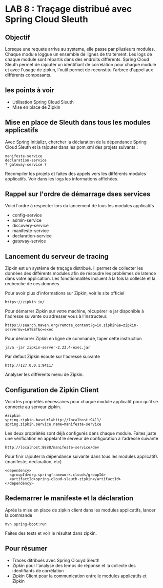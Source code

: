 # LAB 8 : Traçage distribué avec Spring Cloud Sleuth

## Objectif

Lorsque une requete arrive au systeme, elle passe par pliusieurs modules. Chaque module loggue un ensemble de lignes de traitement.
Les logs de chaque module sont répartis dans des endroits différents.
Spring Cloud Sleuth permet de rajouter un identifiant de correlation pour chaque module et avec l'usage de zipkin, l'outil permet de reconstitu l'arbree d'appel aux différents composants.

## les points à voir

+ Utilisation Spring Cloud Sleuth
+ Mise en place de Zipkin

## Mise en place de Sleuth dans tous les modules applicatifs

Avec Spring Initializr, chercher la déclaration de la dépendance Spring Cloud Sleuth et la rajouter dans les pom.xml des projets suivants :

```
manifeste-service
declaration-service
? gateway-service ?
```

Recompiler les projets et faites des appels vers les différents modules applicatifs. Voir dans les logs les informations affichées.

## Rappel sur l'ordre de démarrage dses services

Voici l'ordre à respecter lors du lancement de tous les modules applicatifs


+ config-service
+ admin-service
+ discovery-service
+ manifeste-service
+ declaration-service
+ gateway-service


## Lancement du serveur de tracing

Zipkin est un système de traçage distribué. Il permet de collecter les données des différents modules afin de résoudre les problèmes de latence dans votre application. Les fonctionnalités incluent à la fois la collecte et la recherche de ces données.

Pour avoir plus d'informations sur Zipkin, voir le site officiel
```
https://zipkin.io/
```

Pour démarrer Zipkin sur votre machine, récupérer le jar disponible à l'adresse suivante ou adresser vous à l'instructeur.
```
https://search.maven.org/remote_content?g=io.zipkin&a=zipkin-server&v=LATEST&c=exec
```

Pour démarrer Zipkin en ligne de commande, taper cette instruction

```
java -jar zipkin-server-2.23.4-exec.jar
```
Par defaut Zipkin écoute sur l'adresse suivante

```
http://127.0.0.1:9411/
```

Analyser les différents menu de Zipkin.

## Configuration de Zipkin Client

Voici les propriétés nécessaires pour chaque module applicatif pour qu'il se connecte au serveur zipkin.
```
#zipkin
spring.zipkin.baseUrl=http://localhost:9411/
spring.zipkin.service.name=manifeste-service
```

Les deux propriétés sont déjà configurés dans chaque module. Faites juste une vérification en appelant le serveur de configuration à l'adresse suivante
```
http://localhost:8888/manifeste-service/dev
```

Pour finir rajouter la dépendance suivante dans tous les modules applicatifs (manifeste, declaration, etc)

```
<dependency>
  <groupId>org.springframework.cloud</groupId>
  <artifactId>spring-cloud-sleuth-zipkin</artifactId>
</dependency>
```

## Redemarrer le manifeste et la déclaration

Après la mise en place de zipkin client dans les modules applicatifs, lancer la commande
```
mvn spring-boot:run
```

Faites des tests et voir le résultat dans zipkin.



## Pour résumer

+ Traces ditribués avec Spring Clouyd Sleuth
+ Zipkin pour l'analyse des temps de réponse et la collecte des identifiants de corrélation
+ Zipkin Client pour la communication entre le modules applicatifs et Zipkin
